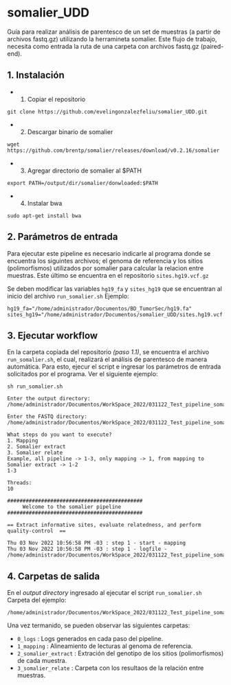 # somalier_UDD

Guía para realizar análisis de parentesco de un set de muestras (a partir de archivos fastq.gz) utilizando la herramineta somalier. Este flujo de trabajo, necesita como entrada la ruta de una carpeta con archivos fastq.gz (paired-end).


## 1. Instalación ##

* 1) Copiar el repositorio
```
git clone https://github.com/evelingonzalezfeliu/somalier_UDD.git
```
* 2) Descargar binario de somalier
```
wget https://github.com/brentp/somalier/releases/download/v0.2.16/somalier
```
* 3) Agregar directorio de somalier al $PATH
```
export PATH=/output/dir/somalier/donwloaded:$PATH
```
* 4) Instalar bwa
```
sudo apt-get install bwa
```
## 2. Parámetros de entrada ##

Para ejecutar este pipeline es necesario indicarle al programa donde se encuentra los siguintes archivos; el genoma de referencia y los sitios (polimorfismos) utilizados por somalier para calcular la relacion entre muestras. Este último se encuentra en el repositorio ```sites.hg19.vcf.gz```

Se deben modificar las variables ```hg19_fa``` y ```sites_hg19``` que se encuentran al inicio del archivo ```run_somalier.sh```
Ejemplo:
```
hg19_fa="/home/administrador/Documentos/BD_TumorSec/hg19.fa"
sites_hg19="/home/administrador/Documentos/somalier_UDD/sites.hg19.vcf.gz"
```

## 3. Ejecutar workflow ##

En la carpeta copiada del repositorio *(paso 1.1)*, se encuentra el archivo ```run_somalier.sh```, el cual, realizará el análisis de parentesco de manera automática. Para esto, ejecur el script e ingresar los parámetros de entrada solicitados por el programa. Ver el siguiente ejemplo:

```
sh run_somalier.sh

Enter the output directory:
/home/administrador/Documentos/WorkSpace_2022/031122_Test_pipeline_somalier

Enter the FASTQ directory:
/home/administrador/Documentos/WorkSpace_2022/031122_Test_pipeline_somalier/FASTQ

What steps do you want to execute?
1. Mapping
2. Somalier extract
3. Somalier relate
Example, all pipeline -> 1-3, only mapping -> 1, from mapping to Somalier extract -> 1-2
1-3

Threads:
10

############################################
     Welcome to the somalier pipeline
############################################

== Extract informative sites, evaluate relatedness, and perform quality-control  ==

Thu 03 Nov 2022 10:56:58 PM -03 : step 1 - start - mapping
Thu 03 Nov 2022 10:56:58 PM -03 : step 1 - logfile - /home/administrador/Documentos/WorkSpace_2022/031122_Test_pipeline_somalier/0_logs/1_log_mapping.out
```

## 4. Carpetas de salida ##

En el *output directory* ingresado al ejecutar el script ```run_somalier.sh```
Carpeta del ejemplo:
```
/home/administrador/Documentos/WorkSpace_2022/031122_Test_pipeline_somalier
```
Una vez termanido, se pueden observar las siguientes carpetas:

* ```0_logs``` : Logs generados en cada paso del pipeline.
* ```1_mapping``` : Alineamiento de lecturas al genoma de referencia.
* ```2_somalier_extract``` : Extración del genotipo de los sitios (polimorfismos) de cada muestra.
* ```3_somalier_relate``` : Carpeta con los resultaos de la relación entre muestras.




